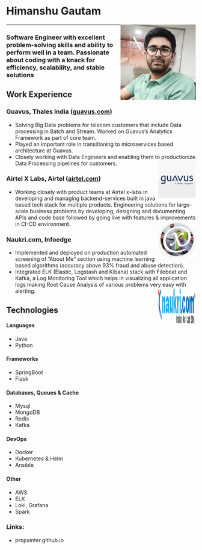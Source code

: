 
# Himanshu Gautam 
<img align="right" width="200" height="200" src="photoChehra.jpeg">

---
### Software Engineer with excellent problem-solving skills and ability to perform well in a team. Passionate about coding with a knack for efficiency, scalability, and stable solutions

## Work Experience

### Guavus, Thales India ([guavus.com](guavus.com))
 - Solving Big Data problems for telecom customers that include
   Data processing in Batch and Stream. Worked on Guavus’s
   Analytics Framework as part of core team.
 - Played an important role in transitioning to microservices based
   architecture at Guavus.
 - Closely working with Data Engineers and enabling them to
   productionize Data Processing pipelines for customers.
   <img align="right" width="100" height="100" src="guavuslogo.jpeg">

### Airtel X Labs, Airtel ([airtel.com](airtel.com))
 - Working closely with product teams at Airtel x-labs in
   developing and managing backend-services built in  java
   based tech stack for multiple products. Engineering solutions
   for large-scale business problems by developing, designing
   and documenting APIs and code base followed by going live
   with features & improvements in CI-CD environment.
   <img align="right" width="100" height="100" src="xlablogo.jpeg">

### Naukri.com, Infoedge
 - Implemented and deployed on production automated
   screening of ”About Me” section using machine learning based
   algorithms (accuracy above 93% fraud and abuse detection).
 - Integrated ELK (Elastic, Logstash and Kibana) stack with Filebeat
   and Kafka, a Log Monitoring Tool which helps in visualizing all
   application logs making Root Cause Analysis of various
   problems very easy with alerting.
   <img align="right" width="100" height="100" src="naukri_Logo.png">
   
## Technologies
#### Languages
 - Java
 - Python
 
#### Frameworks
 - SpringBoot
 - Flask

#### Databases, Queues & Cache
 - Mysql
 - MongoDB
 - Redis
 - Kafka
 
#### DevOps
 - Docker
 - Kubernetes & Helm
 - Ansible
 
#### Other
 - AWS
 - ELK
 - Loki, Grafana
 - Spark



### Links:
 - propainter.github.io
